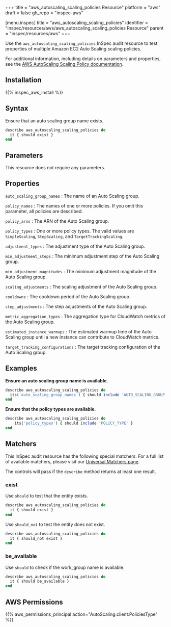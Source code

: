 +++
title = "aws_autoscaling_scaling_policies Resource"
platform = "aws"
draft = false
gh_repo = "inspec-aws"

[menu.inspec]
title = "aws_autoscaling_scaling_policies"
identifier = "inspec/resources/aws/aws_autoscaling_scaling_policies Resource"
parent = "inspec/resources/aws"
+++

Use the `aws_autoscaling_scaling_policies` InSpec audit resource to test properties of multiple Amazon EC2 Auto Scaling scaling policies.

For additional information, including details on parameters and properties, see the [AWS AutoScaling Scaling Policy documentation](https://docs.aws.amazon.com/AWSCloudFormation/latest/UserGuide/aws-properties-as-policy.html).

## Installation

{{% inspec_aws_install %}}

## Syntax

Ensure that an auto scaling group name exists.

```ruby
describe aws_autoscaling_scaling_policies do
  it { should exist }
end
```

## Parameters

This resource does not require any parameters.

## Properties

`auto_scaling_group_names`
: The name of an Auto Scaling group.

`policy_names`
: The names of one or more policies. If you omit this parameter, all policies are described.

`policy_arns`
: The ARN of the Auto Scaling group.

`policy_types`
: One or more policy types. The valid values are `SimpleScaling`, `StepScaling`, and `TargetTrackingScaling`.

`adjustment_types`
: The adjustment type of the Auto Scaling group.

`min_adjustment_steps`
: The minimum adjustment step of the Auto Scaling group.

`min_adjustment_magnitudes`
: The minimum adjustment magnitude of the Auto Scaling group.

`scaling_adjustments`
: The scaling adjustment of the Auto Scaling group.

`cooldowns`
: The cooldown period of the Auto Scaling group.

`step_adjustments`
: The step adjustments of the Auto Scaling group.

`metric_aggregation_types`
: The aggregation type for CloudWatch metrics of the Auto Scaling group.

`estimated_instance_warmups`
: The estimated warmup time of the Auto Scaling group until a new instance can contribute to CloudWatch metrics.

`target_tracking_configurations`
: The target tracking configuration of the Auto Scaling group.

## Examples

**Ensure an auto scaling group name is available.**

```ruby
describe aws_autoscaling_scaling_policies do
  its('auto_scaling_group_names') { should include 'AUTO_SCALING_GROUP_NAME' }
end
```

**Ensure that the policy types are available.**

```ruby
describe aws_autoscaling_scaling_policies do
    its('policy_types') { should include 'POLICY_TYPE' }
end
```

## Matchers

This InSpec audit resource has the following special matchers. For a full list of available matchers, please visit our [Universal Matchers page](https://www.inspec.io/docs/reference/matchers/).

The controls will pass if the `describe` method returns at least one result.

### exist

Use `should` to test that the entity exists.

```ruby
describe aws_autoscaling_scaling_policies do
  it { should exist }
end
```

Use `should_not` to test the entity does not exist.

```ruby
describe aws_autoscaling_scaling_policies do
  it { should_not exist }
end
```

### be_available

Use `should` to check if the work_group name is available.
```ruby
describe aws_autoscaling_scaling_policies do
  it { should be_available }
end
```

## AWS Permissions

{{% aws_permissions_principal action="AutoScaling:client:PoliciesType" %}}

